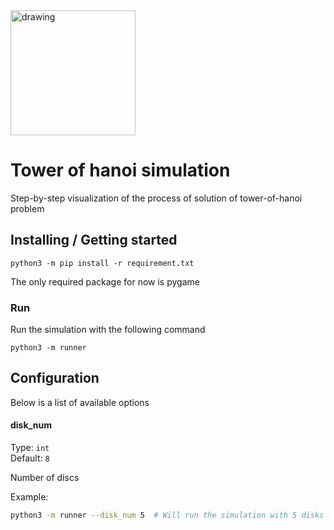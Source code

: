 <img src="https://pbs.twimg.com/profile_images/983069365871427585/7-vbtN0V.jpg" alt="drawing" width="200"/>

# Tower of hanoi simulation

Step-by-step visualization of the process of solution of tower-of-hanoi problem

## Installing / Getting started


```shell
python3 -m pip install -r requirement.txt
```

The only required package for now is pygame

### Run

Run the simulation with the following command

```shell
python3 -m runner
```

## Configuration

Below is a list of available options

#### disk_num
Type: `int`  
Default: `8`

Number of discs

Example:
```bash
python3 -m runner --disk_num 5  # Will run the simulation with 5 disks
```
